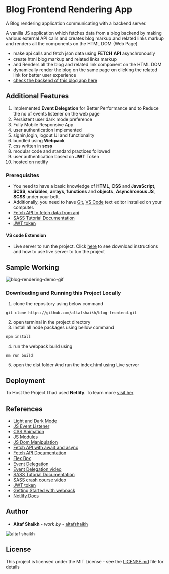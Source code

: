 
# Blog Frontend Rendering App

A Blog rendering application communicating with a backend server.

A vanilla JS application which fetches data from a blog backend by making various external API calls and creates  blog markup and related links markup and renders all the components on the HTML DOM (Web Page)

- make api calls and fetch json data using **FETCH API** asynchronously
- create html blog markup and related links markup
- and Renders all the blog and related link component on the HTML DOM
- dynamically render the blog on the same page on clicking the related link for better user experience
- [check the backend of this blog app here](https://github.com/altafshaikh/extended-blog-backend)

## Additional Features

1. Implemented **Event Delegation** for Better Performance and to Reduce the no of events listener on the web page
2. Persistent user dark mode preference
3. Fully Mobile Responsive App
4. user authentication implemented
5. signin,login, logout UI and functionality
6. bundled using **Webpack**
7. css written in **scss**
8. modular code and standard practices followed
9. user authentication based on **JWT** Token
10. hosted on netlify

### Prerequisites

- You need to have a basic knowledge of **HTML**, **CSS** and **JavaScript**, **SCSS**, **variables**, **arrays**, **functions** and **objects**,  **Asynchronous JS**, **SCSS** under your belt. 
- Additionally, you need to have [Git](https://gist.github.com/derhuerst/1b15ff4652a867391f03),   [VS Code](https://code.visualstudio.com/download) text editor installed on your computer.
- [Fetch API to fetch data from api](https://developers.google.com/web/updates/2015/03/introduction-to-fetch)
- [SASS Tutorial Documentation](https://sass-lang.com/guide)
- [JWT token](https://jwt.io/introduction/)


#### VS code Extension
- Live server to run the project. Click [here](https://marketplace.visualstudio.com/items?itemName=ritwickdey.LiveServer#:~:text=Open%20a%20HTML%20file%20and,on%20Open%20with%20Live%20Server%20.&text=Open%20the%20Command%20Pallete%20by,Server%20to%20stop%20a%20server.) to see download instructions and how to use live server to tun the project

## Sample Working

![blog-rendering-demo-gif](https://github.com/ialtafshaikh/static-files/raw/master/gifs/blog-rendering.gif)


### Downloading and Running this Project Locally

1. clone the repository using below command
```
git clone https://github.com/altafshaikh/blog-frontend.git
```
2. open terminal in the project directory
3. install all node packages using bellow command
```
npm install
```
4. run the webpack build using
```
nm run build
```
5. open the dist folder And run the index.html using Live server


## Deployment

To Host the Project I had used **Netlify**. To learn more [visit her](https://levelup.gitconnected.com/how-to-host-domain-to-netlify-site-for-free-step-by-step-guide-45d0c2102db3)


## References

- [Light and Dark Mode](https://medium.com/@haxzie/dark-and-light-theme-switcher-using-css-variables-and-pure-javascript-zocada-dd0059d72fa2)
- [JS Event Listener](https://developer.mozilla.org/en-US/docs/Web/API/EventListener)
- [CSS Animation](https://developer.mozilla.org/en-US/docs/Web/CSS/CSS_Animations/Using_CSS_animations)
- [JS Modules](https://developer.mozilla.org/en-US/docs/Web/JavaScript/Guide/Modules)
- [JS Dom Manipulation](https://developer.mozilla.org/en-US/docs/Learn/JavaScript/Client-side_web_APIs/Manipulating_documents)
- [Fetch API with await and async](https://javascript.info/fetch)
- [Fetch API Documentation](https://developers.google.com/web/updates/2015/03/introduction-to-fetch)
- [Flex Box](https://developer.mozilla.org/en-US/docs/Web/CSS/CSS_Flexible_Box_Layout/Basic_Concepts_of_Flexbox)
- [Event Delegation](https://javascript.info/event-delegation)
- [Event Delegation video](https://www.youtube.com/watch?v=3KJI1WZGDrg)
- [SASS Tutorial Documentation](https://sass-lang.com/guide)
- [SASS crash course video](https://www.youtube.com/watch?v=Zz6eOVaaelI)
- [JWT token](https://jwt.io/introduction/)
- [Getting Started with webpack](https://webpack.js.org/guides/getting-started/)
- [Netlify Docs](https://docs.netlify.com/?_ga=2.82925014.1913184765.1608386492-124520266.1606201970)


## Author

* **Altaf Shaikh** - *work by* - [altafshaikh](https://github.com/altafshaikh)

![altaf shaikh](https://raw.githubusercontent.com/ialtafshaikh/static-files/master/coollogo_com-327551664.png)


## License

This project is licensed under the MIT License - see the [LICENSE.md](LICENSE.md) file for details
